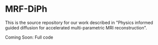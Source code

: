 # MRF-DiPh
This is the source repository for our work described in "Physics informed  guided diffusion for accelerated multi-parametric MRI reconstruction".

Coming Soon: Full code
